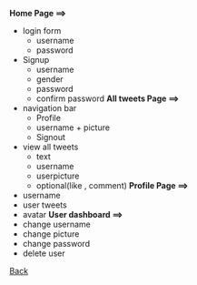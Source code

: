 **Home Page ==>**
  - login form
    - username
    - password
  - Signup
    - username
    - gender
    - password
    - confirm password
**All tweets Page ==>**
  - navigation bar
    - Profile
    - username + picture
    - Signout
  - view all tweets
    - text
    - username
    - userpicture
    - optional(like , comment)
**Profile Page ==>**
  - username
  - user tweets
  - avatar
**User dashboard ==>**
 - change username
 - change picture
 - change password
 - delete user

[Back](https://github.com/FACG2/twitter/blob/master/README.md)

